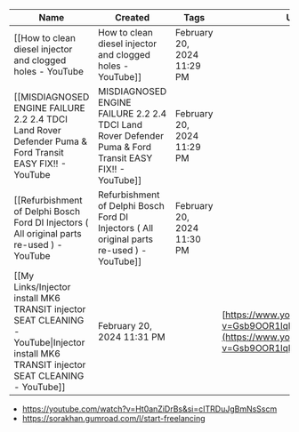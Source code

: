 |Name|Created|Tags|URL|
|---|---|---|---|
|[[How to clean diesel injector and clogged holes - YouTube|How to clean diesel injector and clogged holes - YouTube]]|February 20, 2024 11:29 PM||[https://www.youtube.com/watch?v=guYFnOMlR_k](https://www.youtube.com/watch?v=guYFnOMlR_k)|
|[[MISDIAGNOSED ENGINE FAILURE 2.2 2.4 TDCI Land Rover Defender Puma & Ford Transit EASY FIX!! - YouTube|MISDIAGNOSED ENGINE FAILURE 2.2 2.4 TDCI Land Rover Defender Puma & Ford Transit EASY FIX!! - YouTube]]|February 20, 2024 11:29 PM||[https://www.youtube.com/watch?v=8Oyc1ljmhyQ](https://www.youtube.com/watch?v=8Oyc1ljmhyQ)|
|[[Refurbishment of Delphi Bosch Ford DI Injectors ( All original parts re-used ) - YouTube|Refurbishment of Delphi Bosch Ford DI Injectors ( All original parts re-used ) - YouTube]]|February 20, 2024 11:30 PM||[https://www.youtube.com/watch?v=IHswRP1sDL4](https://www.youtube.com/watch?v=IHswRP1sDL4)|
|[[My Links/Injector install MK6 TRANSIT injector SEAT CLEANING - YouTube\|Injector install MK6 TRANSIT injector SEAT CLEANING - YouTube]]|February 20, 2024 11:31 PM||[https://www.youtube.com/watch?v=Gsb9OOR1IqE](https://www.youtube.com/watch?v=Gsb9OOR1IqE)|

- https://youtube.com/watch?v=Ht0anZiDrBs&si=cITRDuJgBmNsSscm
- https://sorakhan.gumroad.com/l/start-freelancing